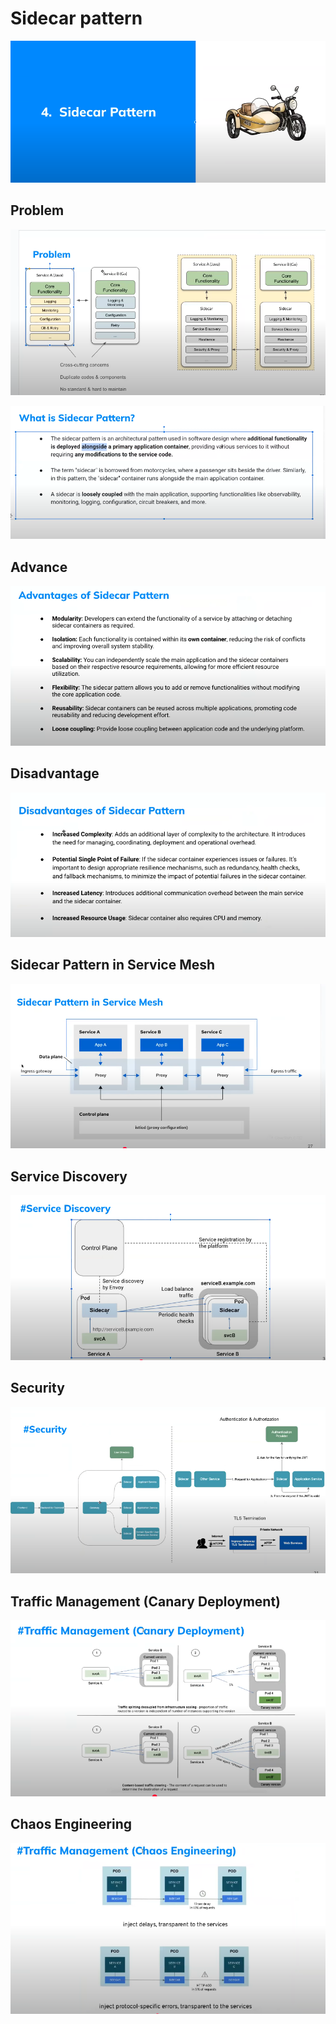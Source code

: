 # Sidecar pattern

![](./images/2025-03-01_21-52.png)

## Problem

![](./images/2025-03-01_21-53.png)

![](./images/2025-03-02_07-43.png)

## Advance

![](./images/2025-03-02_07-45.png)

## Disadvantage

![](./images/2025-03-02_07-47.png)

## Sidecar Pattern in Service Mesh

![](./images/2025-03-02_07-50.png)

## Service Discovery

![](./images/2025-03-02_07-54.png)

## Security

![](./images/2025-03-02_07-55.png)

## Traffic Management (Canary Deployment)

![](./images/2025-03-02_07-58.png)

## Chaos Engineering

![](./images/2025-03-02_08-00.png)
